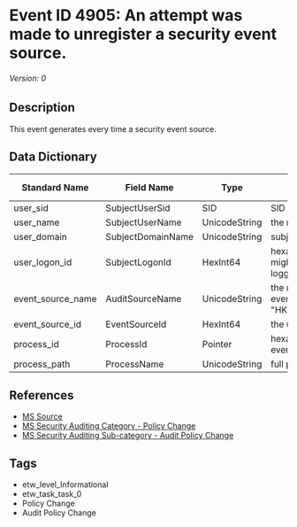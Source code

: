 # Event ID 4905: An attempt was made to unregister a security event source.
###### Version: 0

## Description
This event generates every time a security event source.

## Data Dictionary
|Standard Name|Field Name|Type|Description|Sample Value|
|---|---|---|---|---|
|user_sid|SubjectUserSid|SID|SID of account that made an attempt to unregister a security event source.|`S-1-5-18`|
|user_name|SubjectUserName|UnicodeString|the name of the account that made an attempt to unregister a security event source.|`DC01$`|
|user_domain|SubjectDomainName|UnicodeString|subject's domain or computer name.|`CONTOSO`|
|user_logon_id|SubjectLogonId|HexInt64|hexadecimal value that can help you correlate this event with recent events that might contain the same Logon ID, for example, "4624: An account was successfully logged on."|`0x3e7`|
|event_source_name|AuditSourceName|UnicodeString|the name of unregistered security event source. You can see all registered security event source names in this registry path: "HKEY_LOCAL_MACHINE\SYSTEM\CurrentControlSet\Services\EventLog\Security".|`IIS-METABASE`|
|event_source_id|EventSourceId|HexInt64|the unique hexadecimal identifier of unregistered security event source.|`0x20c15f`|
|process_id|ProcessId|Pointer|hexadecimal Process ID of the process that attempted to unregister the security event source.|`0xd90`|
|process_path|ProcessName|UnicodeString|full path and the name of the executable for the process.|`-`|

## References
* [MS Source](https://github.com/MicrosoftDocs/windows-itpro-docs/blob/public/windows/security/threat-protection/auditing/event-4905.md)
* [MS Security Auditing Category - Policy Change](https://docs.microsoft.com/en-us/windows/security/threat-protection/auditing/advanced-security-audit-policy-settings#policy-change)
* [MS Security Auditing Sub-category - Audit Policy Change](https://github.com/MicrosoftDocs/windows-itpro-docs/tree/master/windows/security/threat-protection/auditing/audit-policy-change.md)

## Tags
* etw_level_Informational
* etw_task_task_0
* Policy Change
* Audit Policy Change